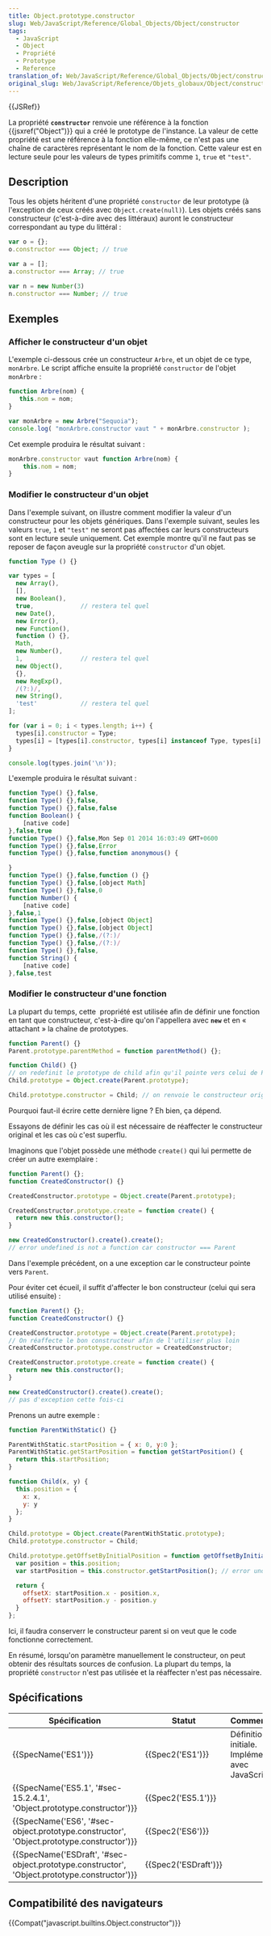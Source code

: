 ```yaml
---
title: Object.prototype.constructor
slug: Web/JavaScript/Reference/Global_Objects/Object/constructor
tags:
  - JavaScript
  - Object
  - Propriété
  - Prototype
  - Reference
translation_of: Web/JavaScript/Reference/Global_Objects/Object/constructor
original_slug: Web/JavaScript/Reference/Objets_globaux/Object/constructor
---
```

{{JSRef}}

La propriété **`constructor`** renvoie une référence à la fonction {{jsxref("Object")}} qui a créé le prototype de l'instance. La valeur de cette propriété est une référence à la fonction elle-même, ce n'est pas une chaîne de caractères représentant le nom de la fonction. Cette valeur est en lecture seule pour les valeurs de types primitifs comme `1`, `true` et `"test"`.

## Description

Tous les objets héritent d'une propriété `constructor` de leur prototype (à l'exception de ceux créés avec `Object.create(null)`). Les objets créés sans constructeur (c'est-à-dire avec des littéraux) auront le constructeur correspondant au type du littéral :

```js
var o = {};
o.constructor === Object; // true

var a = [];
a.constructor === Array; // true

var n = new Number(3)
n.constructor === Number; // true
```

## Exemples

### Afficher le constructeur d'un objet

L'exemple ci-dessous crée un constructeur `Arbre`, et un objet de ce type, `monArbre`. Le script affiche ensuite la propriété `constructor` de l'objet `monArbre` :

```js
function Arbre(nom) {
   this.nom = nom;
}

var monArbre = new Arbre("Sequoia");
console.log( "monArbre.constructor vaut " + monArbre.constructor );
```

Cet exemple produira le résultat suivant :

```js
monArbre.constructor vaut function Arbre(nom) {
    this.nom = nom;
}
```

### Modifier le constructeur d'un objet

Dans l'exemple suivant, on illustre comment modifier la valeur d'un constructeur pour les objets génériques. Dans l'exemple suivant, seules les valeurs `true`, `1` et `"test"` ne seront pas affectées car leurs constructeurs sont en lecture seule uniquement. Cet exemple montre qu'il ne faut pas se reposer de façon aveugle sur la propriété `constructor` d'un objet.

```js
function Type () {}

var types = [
  new Array(),
  [],
  new Boolean(),
  true,             // restera tel quel
  new Date(),
  new Error(),
  new Function(),
  function () {},
  Math,
  new Number(),
  1,                // restera tel quel
  new Object(),
  {},
  new RegExp(),
  /(?:)/,
  new String(),
  'test'            // restera tel quel
];

for (var i = 0; i < types.length; i++) {
  types[i].constructor = Type;
  types[i] = [types[i].constructor, types[i] instanceof Type, types[i].toString()];
}

console.log(types.join('\n'));
```

L'exemple produira le résultat suivant :

```js
function Type() {},false,
function Type() {},false,
function Type() {},false,false
function Boolean() {
    [native code]
},false,true
function Type() {},false,Mon Sep 01 2014 16:03:49 GMT+0600
function Type() {},false,Error
function Type() {},false,function anonymous() {

}
function Type() {},false,function () {}
function Type() {},false,[object Math]
function Type() {},false,0
function Number() {
    [native code]
},false,1
function Type() {},false,[object Object]
function Type() {},false,[object Object]
function Type() {},false,/(?:)/
function Type() {},false,/(?:)/
function Type() {},false,
function String() {
    [native code]
},false,test
```

### Modifier le constructeur d'une fonction

La plupart du temps, cette  propriété est utilisée afin de définir une fonction en tant que constructeur, c'est-à-dire qu'on l'appellera avec **`new`** et en « attachant » la chaîne de prototypes.

```js
function Parent() {}
Parent.prototype.parentMethod = function parentMethod() {};

function Child() {}
// on redefinit le prototype de child afin qu'il pointe vers celui de Parent
Child.prototype = Object.create(Parent.prototype);

Child.prototype.constructor = Child; // on renvoie le constructeur original Child
```

Pourquoi faut-il écrire cette dernière ligne ? Eh bien, ça dépend.

Essayons de définir les cas où il est nécessaire de réaffecter le constructeur original et les cas où c'est superflu.

Imaginons que l'objet possède une méthode `create()` qui lui permette de créer un autre exemplaire :

```js
function Parent() {};
function CreatedConstructor() {}

CreatedConstructor.prototype = Object.create(Parent.prototype);

CreatedConstructor.prototype.create = function create() {
  return new this.constructor();
}

new CreatedConstructor().create().create();
// error undefined is not a function car constructor === Parent
```

Dans l'exemple précédent, on a une exception car le constructeur pointe vers `Parent`.

Pour éviter cet écueil, il suffit d'affecter le bon constructeur (celui qui sera utilisé ensuite) :

```js
function Parent() {};
function CreatedConstructor() {}

CreatedConstructor.prototype = Object.create(Parent.prototype);
// On réaffecte le bon constructeur afin de l'utiliser plus loin
CreatedConstructor.prototype.constructor = CreatedConstructor;

CreatedConstructor.prototype.create = function create() {
  return new this.constructor();
}

new CreatedConstructor().create().create();
// pas d'exception cette fois-ci
```

Prenons un autre exemple :

```js
function ParentWithStatic() {}

ParentWithStatic.startPosition = { x: 0, y:0 };
ParentWithStatic.getStartPosition = function getStartPosition() {
  return this.startPosition;
}

function Child(x, y) {
  this.position = {
    x: x,
    y: y
  };
}

Child.prototype = Object.create(ParentWithStatic.prototype);
Child.prototype.constructor = Child;

Child.prototype.getOffsetByInitialPosition = function getOffsetByInitialPosition() {
  var position = this.position;
  var startPosition = this.constructor.getStartPosition(); // error undefined is not a function, since the constructor is Child

  return {
    offsetX: startPosition.x - position.x,
    offsetY: startPosition.y - position.y
  }
};
```

Ici, il faudra conserverr le constructeur parent si on veut que le code fonctionne correctement.

En résumé, lorsqu'on paramètre manuellement le constructeur, on peut obtenir des résultats sources de confusion. La plupart du temps, la propriété `constructor` n'est pas utilisée et la réaffecter n'est pas nécessaire.

## Spécifications

| Spécification                                                                                                                | Statut                       | Commentaires                                          |
| ---------------------------------------------------------------------------------------------------------------------------- | ---------------------------- | ----------------------------------------------------- |
| {{SpecName('ES1')}}                                                                                                     | {{Spec2('ES1')}}         | Définition initiale. Implémentée avec JavaScript 1.1. |
| {{SpecName('ES5.1', '#sec-15.2.4.1', 'Object.prototype.constructor')}}                                 | {{Spec2('ES5.1')}}     |                                                       |
| {{SpecName('ES6', '#sec-object.prototype.constructor', 'Object.prototype.constructor')}}         | {{Spec2('ES6')}}         |                                                       |
| {{SpecName('ESDraft', '#sec-object.prototype.constructor', 'Object.prototype.constructor')}} | {{Spec2('ESDraft')}} |                                                       |

## Compatibilité des navigateurs

{{Compat("javascript.builtins.Object.constructor")}}
